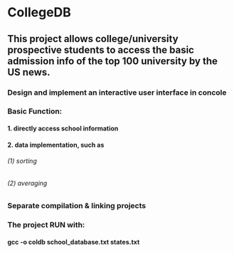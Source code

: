 # CollegeDB
## This project allows college/university prospective students to access the basic admission info of the top 100 university by the US news.
### Design and implement an interactive user interface in concole
### Basic Function:
#### 1. directly access school information
#### 2. data implementation, such as
###### (1) sorting
###### (2) averaging
### Separate compilation & linking projects

### The project RUN with:
#### gcc -o coldb school_database.txt states.txt
